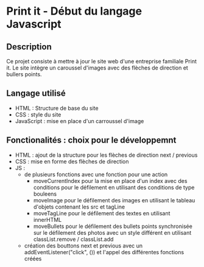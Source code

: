 # Print it - Début du langage Javascript

## Description
Ce projet consiste à mettre à jour le site web d'une entreprise familiale Print it. Le site intègre un caroussel d'images avec des flèches de direction et bullers points.

## Langage utilisé
- HTML : Structure de base du site
- CSS : style du site
- JavaScript : mise en place d'un carroussel d'image

## Fonctionalités : choix pour le développemnt
- HTML : ajout de la structure pour les flèches de direction next / previous
- CSS : mise en forme des flèches de direction
- JS :
    - de plusieurs fonctions avec une fonction pour une action
        - moveCurrentIndex pour la mise en place d'un index avec des conditions pour le défilement en utilisant des conditions de type bouleens
        - moveImage pour le défilement des images en utilisant le tableau d'objets contenant les src et tagLine
        - moveTagLine pour le défilement des textes en utilisant innerHTML
        - moveBullets pour le défilement des bullets points synchronisée sur le défilement des photos avec un style différent en utilisant classList.remove / classList.add
    - création des bouttons next et previous avec un addEventListener("click", ()) et l'appel des différentes fonctions créées
